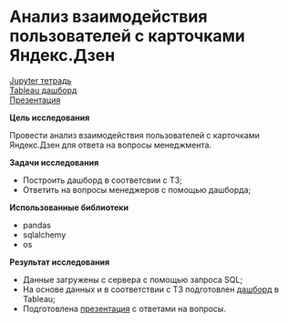 # Анализ взаимодействия пользователей с карточками Яндекс.Дзен

[Jupyter тетрадь](https://github.com/aksyutenko/data_analyst_portfolio/blob/main/zen/zen.ipynb)  
[Tableau дашборд](https://public.tableau.com/views/ZEN_16589526825330/zen_dashboard)  
[Презентация](https://disk.yandex.ru/i/pPxy-lpL1FIS8g)

**Цель исследования**

Провести анализ взаимодействия пользователей с карточками Яндекс.Дзен для ответа на вопросы менеджмента.

**Задачи исследования**

- Построить дашборд в соответсвии с ТЗ;
- Ответить на вопросы менеджеров с помощью дашборда;

**Использованные библиотеки**
- pandas
- sqlalchemy
- os

**Результат исследования**

- Данные загружены с сервера с помощью запроса SQL;
- На основе данных и в соответствии с ТЗ подготовлен [дашборд](https://public.tableau.com/views/ZEN_16589526825330/zen_dashboard) в Tableau;
- Подготовлена [презентация](https://disk.yandex.ru/i/pPxy-lpL1FIS8g) с ответами на вопросы.
